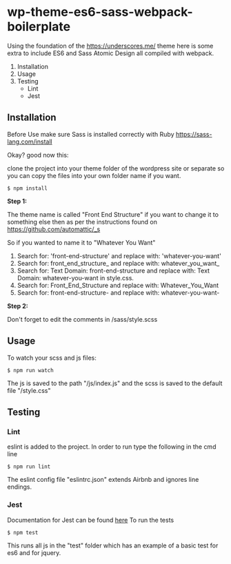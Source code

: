 # wp-theme-es6-sass-webpack-boilerplate
Using the foundation of the https://underscores.me/ theme here is some extra to include ES6 and Sass Atomic Design all compiled with webpack.

1. Installation
2. Usage
3. Testing
    - Lint
    - Jest


## Installation

Before Use make sure Sass is installed correctly with Ruby https://sass-lang.com/install

Okay? good now this:

clone the project into your theme folder of the wordpress site or separate so you can copy the files into your own folder name if you want.

```
$ npm install
```

**Step 1:**

The theme name is called "Front End Structure" if you want to change it to something else then as per the instructions found on https://github.com/automattic/_s

So if you wanted to name it to "Whatever You Want"

1. Search for: 'front-end-structure' and replace with: 'whatever-you-want'
2. Search for: front_end_structure_ and replace with: whatever_you_want_
3. Search for: Text Domain: front-end-structure and replace with: Text Domain: whatever-you-want in style.css.
4. Search for: Front_End_Structure and replace with: Whatever_You_Want
5. Search for: front-end-structure- and replace with: whatever-you-want-

**Step 2:**

Don't forget to edit the comments in /sass/style.scss

## Usage

To watch your scss and js files:

```
$ npm run watch
```

The js is saved to the path "/js/index.js" and the scss is saved to the default file "/style.css"


## Testing

### **Lint**

eslint is added to the project.  In order to run type the following in the cmd line

```
$ npm run lint
```

The eslint config file "eslintrc.json" extends Airbnb and ignores line endings.

### **Jest**

Documentation for Jest can be found [here](https://facebook.github.io/jest/)
To run the tests

```
$ npm test
```

This runs all js in the "test" folder which has an example of a basic test for es6 and for jquery.